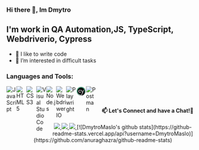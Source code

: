 ### Hi there 👋, Im Dmytro

## I'm  work in  QA Automation,JS, TypeScript, Webdriverio, Cypress
- 💪 I like to write code
- 👀 I’m interested in difficult tasks

### Languages and Tools:

<img align="left" alt="JavaScript" width="26px" src="https://cdn-icons-png.flaticon.com/512/5968/5968292.png" />
<img align="left" alt="HTML5" width="26px" src="https://cdn-icons-png.flaticon.com/512/174/174854.png" />
<img align="left" alt="CSS3" width="26px" src="https://cdn-icons-png.flaticon.com/512/732/732190.png" />
<img align="left" alt="Visual Studio Code" width="26px" src="https://code.visualstudio.com/assets/images/code-stable.png" />
<img align="left" alt="Node.js" width="26px" src="https://cdn-icons-png.flaticon.com/512/5968/5968322.png" />
<img align="left" alt="WebdriwerIO" width="26px" src="https://raw.githubusercontent.com/webdriverio/webdriverio-schematics/HEAD/.github/assets/logo.png" />
<img align="left" alt="Playwright" width="26px" src="https://playwright.dev/img/playwright-logo.svg" />
<img align="left" alt="Cypress" width="26px" src="https://raw.githubusercontent.com/vscode-icons/vscode-icons/a6526a9b865babf8d661779a5d1fff67672fce89/icons/file_type_cypress.svg" />
<img align="left" alt="Postman" width="26px" src="https://cdn.icon-icons.com/icons2/3053/PNG/512/postman_alt_macos_bigsur_icon_189814.png" />
<br />
<br />

<h4 align="center">
  📫 Let's Connect and have a Chat!💬
</h1>
<p align="center">
<a href="https://t.me/cryzallis">
  <img height="32" src="https://cdn-icons-png.flaticon.com/512/906/906377.png"/>
</a>
<a href="https://www.facebook.com/dmytro.maslo">
  <img height="32" src="https://cdn-icons-png.flaticon.com/512/3670/3670032.png"/>
</a>
<a href="https://twitter.com/maslo_dmitry">
  <img height="32" src="https://cdn-icons-png.flaticon.com/512/3670/3670127.png"/>
</a>
[![DmytroMaslo's github stats](https://github-readme-stats.vercel.app/api?username=DmytroMaslo)](https://github.com/anuraghazra/github-readme-stats)
</p>

<!--
**DmytroMaslo/DmytroMaslo** is a ✨ _special_ ✨ repository because its `README.md` (this file) appears on your GitHub profile.
<a href="https://www.linkedin.com/in/azanir/">
  <img height="32" src="https://cdn-icons-png.flaticon.com/512/1377/1377213.png"/>
</a>
Here are some ideas to get you started:

- 🔭 I’m currently working on ...
- 🌱 I’m currently learning ...
- 👯 I’m looking to collaborate on ...
- 🤔 I’m looking for help with ...
- 💬 Ask me about ...
- 📫 How to reach me: ...
- 😄 Pronouns: ...
- ⚡ Fun fact: ...
-->
